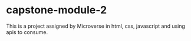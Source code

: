 # capstone-module-2
This is a project assigned by Microverse in html, css, javascript and using apis to consume.
